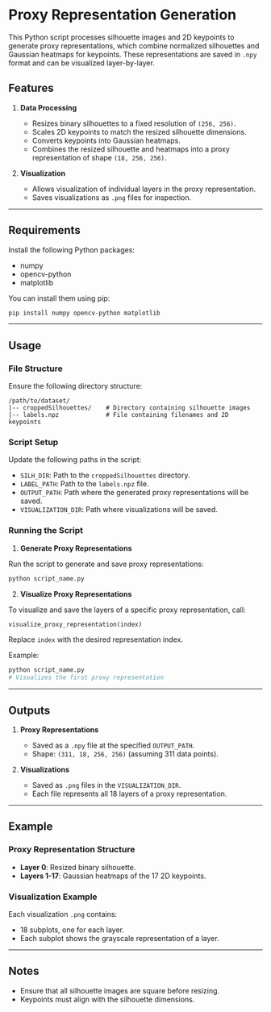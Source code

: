 # Proxy Representation Generation

This Python script processes silhouette images and 2D keypoints to generate proxy representations, which combine normalized silhouettes and Gaussian heatmaps for keypoints. These representations are saved in `.npy` format and can be visualized layer-by-layer.

## Features
1. **Data Processing**
   - Resizes binary silhouettes to a fixed resolution of `(256, 256)`.
   - Scales 2D keypoints to match the resized silhouette dimensions.
   - Converts keypoints into Gaussian heatmaps.
   - Combines the resized silhouette and heatmaps into a proxy representation of shape `(18, 256, 256)`.

2. **Visualization**
   - Allows visualization of individual layers in the proxy representation.
   - Saves visualizations as `.png` files for inspection.

---

## Requirements

Install the following Python packages:

- numpy
- opencv-python
- matplotlib

You can install them using pip:
```bash
pip install numpy opencv-python matplotlib
```

---

## Usage

### File Structure
Ensure the following directory structure:

```
/path/to/dataset/
|-- croppedSilhouettes/    # Directory containing silhouette images
|-- labels.npz             # File containing filenames and 2D keypoints
```

### Script Setup
Update the following paths in the script:
- `SILH_DIR`: Path to the `croppedSilhouettes` directory.
- `LABEL_PATH`: Path to the `labels.npz` file.
- `OUTPUT_PATH`: Path where the generated proxy representations will be saved.
- `VISUALIZATION_DIR`: Path where visualizations will be saved.

### Running the Script

1. **Generate Proxy Representations**

Run the script to generate and save proxy representations:
```bash
python script_name.py
```

2. **Visualize Proxy Representations**

To visualize and save the layers of a specific proxy representation, call:
```python
visualize_proxy_representation(index)
```
Replace `index` with the desired representation index.

Example:
```bash
python script_name.py
# Visualizes the first proxy representation
```

---

## Outputs

1. **Proxy Representations**
   - Saved as a `.npy` file at the specified `OUTPUT_PATH`.
   - Shape: `(311, 18, 256, 256)` (assuming 311 data points).

2. **Visualizations**
   - Saved as `.png` files in the `VISUALIZATION_DIR`.
   - Each file represents all 18 layers of a proxy representation.

---

## Example

### Proxy Representation Structure
- **Layer 0**: Resized binary silhouette.
- **Layers 1-17**: Gaussian heatmaps of the 17 2D keypoints.

### Visualization Example
Each visualization `.png` contains:
- 18 subplots, one for each layer.
- Each subplot shows the grayscale representation of a layer.

---

## Notes
- Ensure that all silhouette images are square before resizing.
- Keypoints must align with the silhouette dimensions.